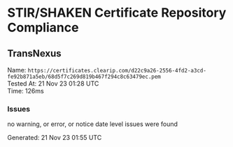 # STIR/SHAKEN Certificate Repository Compliance

## TransNexus

Name: `https://certificates.clearip.com/d22c9a26-2556-4fd2-a3cd-fe92b871a5eb/68d5f7c269d819b467f294c8c63479ec.pem`\
Tested At: 21 Nov 23 01:28 UTC\
Time: 126ms

### Issues

no warning, or error, or notice date level issues were found

Generated: 21 Nov 23 01:55 UTC